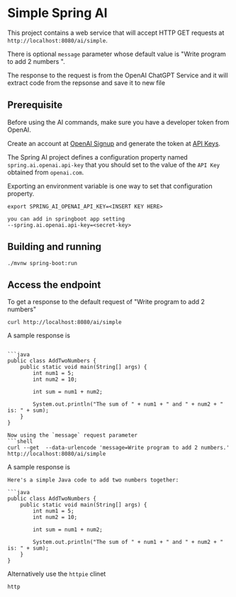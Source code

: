 # Simple Spring AI

This project contains a web service that will accept HTTP GET requests at
`http://localhost:8080/ai/simple`.

There is optional `message` parameter whose default value is "Write program to add 2 numbers ".

The response to the request is from the OpenAI ChatGPT Service
and it will extract code from the repsonse and save it to new file 

## Prerequisite

Before using the AI commands, make sure you have a developer token from OpenAI.

Create an account at [OpenAI Signup](https://platform.openai.com/signup) and generate the token at [API Keys](https://platform.openai.com/account/api-keys).

The Spring AI project defines a configuration property named `spring.ai.openai.api-key` that you should set to the value of the `API Key` obtained from `openai.com`.

Exporting an environment variable is one way to set that configuration property.
```shell
export SPRING_AI_OPENAI_API_KEY=<INSERT KEY HERE>
```
```
you can add in springboot app setting
--spring.ai.openai.api-key=<secret-key>
```
## Building and running

```
./mvnw spring-boot:run
```

## Access the endpoint

To get a response to the default request of "Write program to add 2 numbers"

```shell 
curl http://localhost:8080/ai/simple
```

A sample response is 

``` Here's a simple Java code to add two numbers together:

```java
public class AddTwoNumbers {
    public static void main(String[] args) {
        int num1 = 5;
        int num2 = 10;
        
        int sum = num1 + num2;
        
        System.out.println("The sum of " + num1 + " and " + num2 + " is: " + sum);
    }
}

Now using the `message` request parameter
```shell
curl --get  --data-urlencode 'message=Write program to add 2 numbers.' http://localhost:8080/ai/simple 
```

A sample response is

```
Here's a simple Java code to add two numbers together:

```java
public class AddTwoNumbers {
    public static void main(String[] args) {
        int num1 = 5;
        int num2 = 10;
        
        int sum = num1 + num2;
        
        System.out.println("The sum of " + num1 + " and " + num2 + " is: " + sum);
    }
}
```

Alternatively use the `httpie` clinet
```shell
http 
```
